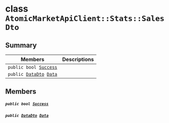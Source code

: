# class `AtomicMarketApiClient::Stats::SalesDto` 

## Summary

 Members                                | Descriptions                                
----------------------------------------|---------------------------------------------
`public bool `[`Success`](#class_atomic_market_api_client_1_1_stats_1_1_sales_dto_1a506fb037fbb6bfe8f254c021a2c3cfac) | 
`public `[`DataDto`](.github/workflows/documentation/md/AtomicMarketApiClient--Stats--SalesDto--DataDto.md#class_atomic_market_api_client_1_1_stats_1_1_sales_dto_1_1_data_dto)` `[`Data`](#class_atomic_market_api_client_1_1_stats_1_1_sales_dto_1a65c0779654774581967081cf3136bd84) | 

## Members

##### `public bool `[`Success`](#class_atomic_market_api_client_1_1_stats_1_1_sales_dto_1a506fb037fbb6bfe8f254c021a2c3cfac) 

##### `public `[`DataDto`](.github/workflows/documentation/md/AtomicMarketApiClient--Stats--SalesDto--DataDto.md#class_atomic_market_api_client_1_1_stats_1_1_sales_dto_1_1_data_dto)` `[`Data`](#class_atomic_market_api_client_1_1_stats_1_1_sales_dto_1a65c0779654774581967081cf3136bd84) 

